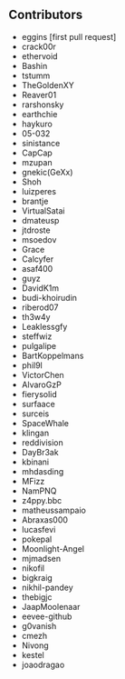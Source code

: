 ## Contributors
 * eggins [first pull request]
 * crack00r
 * ethervoid
 * Bashin
 * tstumm
 * TheGoldenXY
 * Reaver01
 * rarshonsky
 * earthchie
 * haykuro
 * 05-032
 * sinistance
 * CapCap
 * mzupan
 * gnekic(GeXx)
 * Shoh
 * luizperes
 * brantje
 * VirtualSatai
 * dmateusp
 * jtdroste
 * msoedov
 * Grace
 * Calcyfer
 * asaf400
 * guyz
 * DavidK1m
 * budi-khoirudin
 * riberod07
 * th3w4y
 * Leaklessgfy
 * steffwiz
 * pulgalipe
 * BartKoppelmans
 * phil9l
 * VictorChen
 * AlvaroGzP
 * fierysolid
 * surfaace
 * surceis
 * SpaceWhale
 * klingan
 * reddivision
 * DayBr3ak
 * kbinani
 * mhdasding
 * MFizz
 * NamPNQ
 * z4ppy.bbc
 * matheussampaio
 * Abraxas000
 * lucasfevi
 * pokepal
 * Moonlight-Angel
 * mjmadsen
 * nikofil
 * bigkraig
 * nikhil-pandey
 * thebigjc
 * JaapMoolenaar
 * eevee-github
 * g0vanish
 * cmezh
 * Nivong
 * kestel
 * joaodragao
